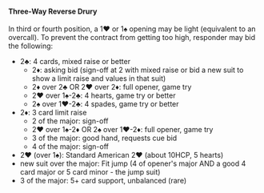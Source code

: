 #### Three-Way Reverse Drury
In third or fourth position, a 1♥ or 1♠ opening may be light (equivalent to an overcall). 
To prevent the contract from getting too high, responder may bid the following: 
   * 2♣: 4 cards, mixed raise or better
      * 2♦: asking bid (sign-off at 2 with mixed raise or bid a new suit to show a limit raise and values in that suit)
      * 2♦ over 2♣ OR 2♥ over 2♦: full opener, game try
	  * 2♥ over 1♠-2♣: 4 hearts, game try or better
	  * 2♠ over 1♥-2♣: 4 spades, game try or better
   * 2♦: 3 card limit raise
      * 2 of the major: sign-off
      * 2♥ over 1♠-2♦ OR 2♠ over 1♥-2♦: full opener, game try
	  * 3 of the major: good hand, requests cue bid
	  * 4 of the major: sign-off
   * 2♥ (over 1♠): Standard American 2♥ (about 10HCP, 5 hearts)
   * new suit over the major: Fit jump (4 of opener's major AND a good 4 card major or 5 card minor - the jump suit)
   * 3 of the major: 5+ card support, unbalanced (rare)

